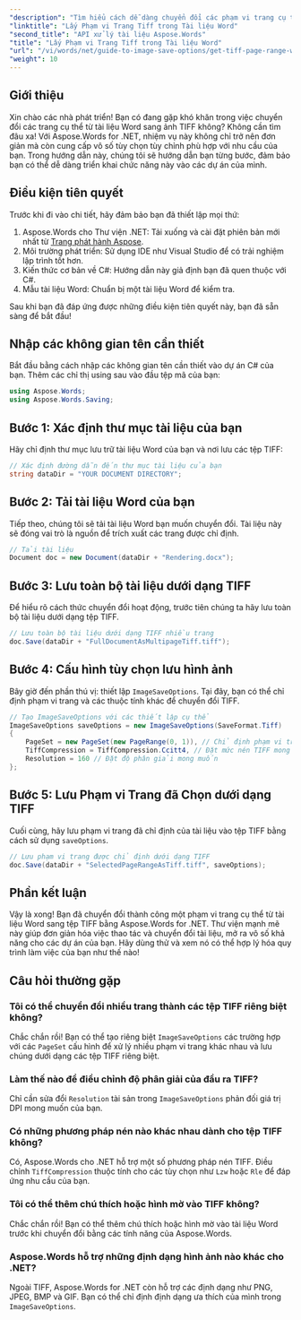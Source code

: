 ```yaml
---
"description": "Tìm hiểu cách dễ dàng chuyển đổi các phạm vi trang cụ thể thành hình ảnh TIFF bằng Aspose.Words cho .NET. Hướng dẫn từng bước này sẽ hướng dẫn bạn toàn bộ quy trình."
"linktitle": "Lấy Phạm vi Trang Tiff trong Tài liệu Word"
"second_title": "API xử lý tài liệu Aspose.Words"
"title": "Lấy Phạm vi Trang Tiff trong Tài liệu Word"
"url": "/vi/words/net/guide-to-image-save-options/get-tiff-page-range-word-document/"
"weight": 10
---
```


## Giới thiệu

Xin chào các nhà phát triển! Bạn có đang gặp khó khăn trong việc chuyển đổi các trang cụ thể từ tài liệu Word sang ảnh TIFF không? Không cần tìm đâu xa! Với Aspose.Words for .NET, nhiệm vụ này không chỉ trở nên đơn giản mà còn cung cấp vô số tùy chọn tùy chỉnh phù hợp với nhu cầu của bạn. Trong hướng dẫn này, chúng tôi sẽ hướng dẫn bạn từng bước, đảm bảo bạn có thể dễ dàng triển khai chức năng này vào các dự án của mình.

## Điều kiện tiên quyết

Trước khi đi vào chi tiết, hãy đảm bảo bạn đã thiết lập mọi thứ:

1. Aspose.Words cho Thư viện .NET: Tải xuống và cài đặt phiên bản mới nhất từ [Trang phát hành Aspose](https://releases.aspose.com/words/net/).
2. Môi trường phát triển: Sử dụng IDE như Visual Studio để có trải nghiệm lập trình tốt hơn.
3. Kiến thức cơ bản về C#: Hướng dẫn này giả định bạn đã quen thuộc với C#.
4. Mẫu tài liệu Word: Chuẩn bị một tài liệu Word để kiểm tra.

Sau khi bạn đã đáp ứng được những điều kiện tiên quyết này, bạn đã sẵn sàng để bắt đầu!

## Nhập các không gian tên cần thiết

Bắt đầu bằng cách nhập các không gian tên cần thiết vào dự án C# của bạn. Thêm các chỉ thị using sau vào đầu tệp mã của bạn:

```csharp
using Aspose.Words;
using Aspose.Words.Saving;
```

## Bước 1: Xác định thư mục tài liệu của bạn

Hãy chỉ định thư mục lưu trữ tài liệu Word của bạn và nơi lưu các tệp TIFF:

```csharp
// Xác định đường dẫn đến thư mục tài liệu của bạn
string dataDir = "YOUR DOCUMENT DIRECTORY";
```

## Bước 2: Tải tài liệu Word của bạn

Tiếp theo, chúng tôi sẽ tải tài liệu Word bạn muốn chuyển đổi. Tài liệu này sẽ đóng vai trò là nguồn để trích xuất các trang được chỉ định.

```csharp
// Tải tài liệu
Document doc = new Document(dataDir + "Rendering.docx");
```

## Bước 3: Lưu toàn bộ tài liệu dưới dạng TIFF

Để hiểu rõ cách thức chuyển đổi hoạt động, trước tiên chúng ta hãy lưu toàn bộ tài liệu dưới dạng tệp TIFF.

```csharp
// Lưu toàn bộ tài liệu dưới dạng TIFF nhiều trang
doc.Save(dataDir + "FullDocumentAsMultipageTiff.tiff");
```

## Bước 4: Cấu hình tùy chọn lưu hình ảnh

Bây giờ đến phần thú vị: thiết lập `ImageSaveOptions`. Tại đây, bạn có thể chỉ định phạm vi trang và các thuộc tính khác để chuyển đổi TIFF.

```csharp
// Tạo ImageSaveOptions với các thiết lập cụ thể
ImageSaveOptions saveOptions = new ImageSaveOptions(SaveFormat.Tiff)
{
    PageSet = new PageSet(new PageRange(0, 1)), // Chỉ định phạm vi trang (bắt đầu từ số 0)
    TiffCompression = TiffCompression.Ccitt4, // Đặt mức nén TIFF mong muốn
    Resolution = 160 // Đặt độ phân giải mong muốn
};
```

## Bước 5: Lưu Phạm vi Trang đã Chọn dưới dạng TIFF

Cuối cùng, hãy lưu phạm vi trang đã chỉ định của tài liệu vào tệp TIFF bằng cách sử dụng `saveOptions`.

```csharp
// Lưu phạm vi trang được chỉ định dưới dạng TIFF
doc.Save(dataDir + "SelectedPageRangeAsTiff.tiff", saveOptions);
```

## Phần kết luận

Vậy là xong! Bạn đã chuyển đổi thành công một phạm vi trang cụ thể từ tài liệu Word sang tệp TIFF bằng Aspose.Words for .NET. Thư viện mạnh mẽ này giúp đơn giản hóa việc thao tác và chuyển đổi tài liệu, mở ra vô số khả năng cho các dự án của bạn. Hãy dùng thử và xem nó có thể hợp lý hóa quy trình làm việc của bạn như thế nào!

## Câu hỏi thường gặp

### Tôi có thể chuyển đổi nhiều trang thành các tệp TIFF riêng biệt không?

Chắc chắn rồi! Bạn có thể tạo riêng biệt `ImageSaveOptions` các trường hợp với các `PageSet` cấu hình để xử lý nhiều phạm vi trang khác nhau và lưu chúng dưới dạng các tệp TIFF riêng biệt.

### Làm thế nào để điều chỉnh độ phân giải của đầu ra TIFF?

Chỉ cần sửa đổi `Resolution` tài sản trong `ImageSaveOptions` phản đối giá trị DPI mong muốn của bạn.

### Có những phương pháp nén nào khác nhau dành cho tệp TIFF không?

Có, Aspose.Words cho .NET hỗ trợ một số phương pháp nén TIFF. Điều chỉnh `TiffCompression` thuộc tính cho các tùy chọn như `Lzw` hoặc `Rle` để đáp ứng nhu cầu của bạn.

### Tôi có thể thêm chú thích hoặc hình mờ vào TIFF không?

Chắc chắn rồi! Bạn có thể thêm chú thích hoặc hình mờ vào tài liệu Word trước khi chuyển đổi bằng các tính năng của Aspose.Words.

### Aspose.Words hỗ trợ những định dạng hình ảnh nào khác cho .NET?

Ngoài TIFF, Aspose.Words for .NET còn hỗ trợ các định dạng như PNG, JPEG, BMP và GIF. Bạn có thể chỉ định định dạng ưa thích của mình trong `ImageSaveOptions`.